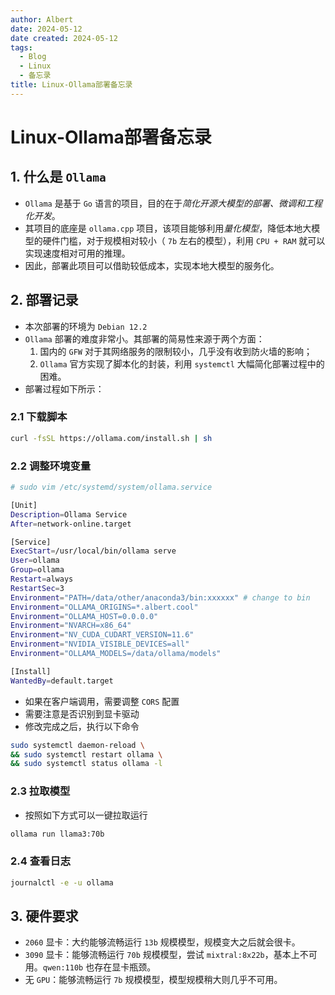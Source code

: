 ```yaml
---
author: Albert
date: 2024-05-12
date created: 2024-05-12
tags:
  - Blog
  - Linux
  - 备忘录
title: Linux-Ollama部署备忘录
---
```


# Linux-Ollama部署备忘录

## 1. 什么是 `Ollama`

- `Ollama` 是基于 `Go`  语言的项目，目的在于*简化开源大模型的部署、微调和工程化开发*。
- 其项目的底座是 `ollama.cpp` 项目，该项目能够利用*量化模型*，降低本地大模型的硬件门槛，对于规模相对较小（ `7b` 左右的模型），利用 `CPU + RAM` 就可以实现速度相对可用的推理。
- 因此，部署此项目可以借助较低成本，实现本地大模型的服务化。

## 2. 部署记录

- 本次部署的环境为 `Debian 12.2`
- `Ollama` 部署的难度非常小。其部署的简易性来源于两个方面：
  1. 国内的 `GFW` 对于其网络服务的限制较小，几乎没有收到防火墙的影响；
  2. `Ollama` 官方实现了脚本化的封装，利用 `systemctl` 大幅简化部署过程中的困难。
- 部署过程如下所示：

### 2.1 下载脚本

```bash
curl -fsSL https://ollama.com/install.sh | sh
```

### 2.2 调整环境变量

```bash
# sudo vim /etc/systemd/system/ollama.service

[Unit]
Description=Ollama Service
After=network-online.target

[Service]
ExecStart=/usr/local/bin/ollama serve
User=ollama
Group=ollama
Restart=always
RestartSec=3
Environment="PATH=/data/other/anaconda3/bin:xxxxxx" # change to bin
Environment="OLLAMA_ORIGINS=*.albert.cool"
Environment="OLLAMA_HOST=0.0.0.0"
Environment="NVARCH=x86_64"
Environment="NV_CUDA_CUDART_VERSION=11.6"
Environment="NVIDIA_VISIBLE_DEVICES=all"
Environment="OLLAMA_MODELS=/data/ollama/models"

[Install]
WantedBy=default.target
```

- 如果在客户端调用，需要调整 `CORS` 配置
- 需要注意是否识别到显卡驱动
- 修改完成之后，执行以下命令

```bash
sudo systemctl daemon-reload \
&& sudo systemctl restart ollama \
&& sudo systemctl status ollama -l
```

### 2.3 拉取模型

- 按照如下方式可以一键拉取运行

```bash
ollama run llama3:70b
```

### 2.4 查看日志

```bash
journalctl -e -u ollama
```

## 3. 硬件要求

- `2060` 显卡：大约能够流畅运行 `13b` 规模模型，规模变大之后就会很卡。
- `3090` 显卡：能够流畅运行 `70b` 规模模型，尝试 `mixtral:8x22b`，基本上不可用。`qwen:110b` 也存在显卡瓶颈。
- 无 `GPU`：能够流畅运行 `7b` 规模模型，模型规模稍大则几乎不可用。